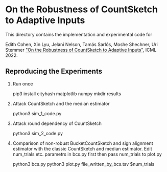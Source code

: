 # On the Robustness of CountSketch to Adaptive Inputs

This directory contains the implementation and experimental code for

Edith Cohen, Xin Lyu, Jelani Nelson, Tamás Sarlós, Moshe Shechner, Uri Stemmer
["On the Robustness of CountSketch to Adaptive Inputs"](https://arxiv.org/abs/2202.13736), ICML 2022.

## Reproducing the Experiments

1) Run once

    pip3 install cityhash matplotlib numpy
    mkdir results

2) Attack CountSketch and the median estimator

    python3 sim_1_code.py

3) Attack round dependency of CountSketch

    python3 sim_2_code.py

4) Comparison of non-robust BucketCountSketch and sign alignment estimator with
the classic CountSketch and median estimator.
Edit num_trials etc. parametrs in bcs.py first then pass num_trials to plot.py

    python3 bcs.py
    python3 plot.py file_written_by_bcs.tsv $num_trials
